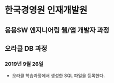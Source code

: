 # 한국경영원 인재개발원
## 응용SW 엔지니어링 웹/앱 개발자 과정

## 오라클 DB 과정

### 2019년 9월 26일

* 오라클 학습과정에서 생성한 SQL 파일을 등록한다.
